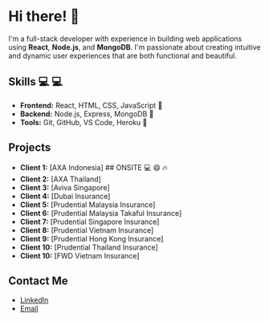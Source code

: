 # Hi there! 👋

I'm a full-stack developer with experience in building web applications using **React**, **Node.js**, and **MongoDB**. I'm passionate about creating intuitive and dynamic user experiences that are both functional and beautiful.

## Skills :computer: :computer:

- **Frontend:** React, HTML, CSS, JavaScript :rocket: 
- **Backend:** Node.js, Express, MongoDB :rocket: 
- **Tools:** Git, GitHub, VS Code, Heroku :rocket: 
 
## Projects

- **Client 1:** [AXA Indonesia]  ## ONSITE :computer: :smile: 🔥 
- **Client 2:** [AXA Thailand]
- **Client 3:** [Aviva Singapore]
- **Client 4:** [Dubai Insurance]
- **Client 5:** [Prudential Malaysia Insurance]
- **Client 6:** [Prudential Malaysia Takaful Insurance]
- **Client 7:** [Prudential Singapore Insurance]
- **Client 8:** [Prudential Vietnam Insurance]
- **Client 9:** [Prudential Hong Kong Insurance]
- **Client 10:** [Prudential Thailand Insurance]
- **Client 10:** [FWD Vietnam Insurance]

## Contact Me

- [LinkedIn](https://www.linkedin.com/in/rachit-mehrotra-io/)
- [Email](rachitmehrotra04@gmail.com)



<!---
rachitmeck/rachitmeck is a ✨ special ✨ repository because its `README.md` (this file) appears on your GitHub profile.
You can click the Preview link to take a look at your changes.
--->
